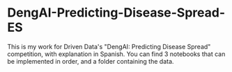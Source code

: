 # DengAI-Predicting-Disease-Spread-ES
This is my work for Driven Data's "DengAI: Predicting Disease Spread" competition, with explanation in Spanish.
You can find 3 notebooks that can be implemented in order, and a folder containing the data.

